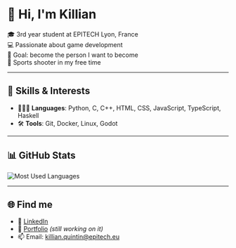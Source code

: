 # 👋 Hi, I'm Killian

🎓 3rd year student at EPITECH Lyon, France  
💻 Passionate about game development  
🎯 Goal: become the person I want to become  
🔫 Sports shooter in my free time  

---

## 🚀 Skills & Interests

- 👨🏻‍💻 **Languages**: Python, C, C++, HTML, CSS, JavaScript, TypeScript, Haskell
- 🛠️ **Tools**: Git, Docker, Linux, Godot

---

## 📊 GitHub Stats

![Most Used Languages](https://github-readme-stats.vercel.app/api/top-langs/?username=QUINTIN-Killian&layout=compact&theme=tokyonight)

---

## 🌐 Find me

- 📲 [LinkedIn](www.linkedin.com/in/killian-quintin-85b6aa2a8)  
- 📁 [Portfolio]() *(still working on it)*  
- 📫 Email: killian.quintin@epitech.eu
